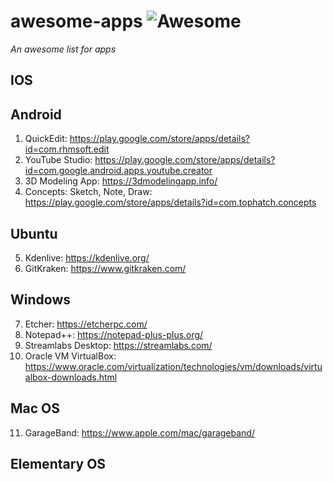 # awesome-apps ![Awesome](https://cdn.rawgit.com/sindresorhus/awesome/d7305f38d29fed78fa85652e3a63e154dd8e8829/media/badge.svg)
*An awesome list for apps*

## IOS

## Android
1. QuickEdit: https://play.google.com/store/apps/details?id=com.rhmsoft.edit
2. YouTube Studio: https://play.google.com/store/apps/details?id=com.google.android.apps.youtube.creator
3. 3D Modeling App: https://3dmodelingapp.info/
4. Concepts: Sketch, Note, Draw: https://play.google.com/store/apps/details?id=com.tophatch.concepts

## Ubuntu
5. Kdenlive: https://kdenlive.org/
6. GitKraken: https://www.gitkraken.com/

## Windows
7. Etcher: https://etcherpc.com/
8. Notepad++: https://notepad-plus-plus.org/
9. Streamlabs Desktop: https://streamlabs.com/
10. Oracle VM VirtualBox: https://www.oracle.com/virtualization/technologies/vm/downloads/virtualbox-downloads.html

## Mac OS
11. GarageBand: https://www.apple.com/mac/garageband/

## Elementary OS
